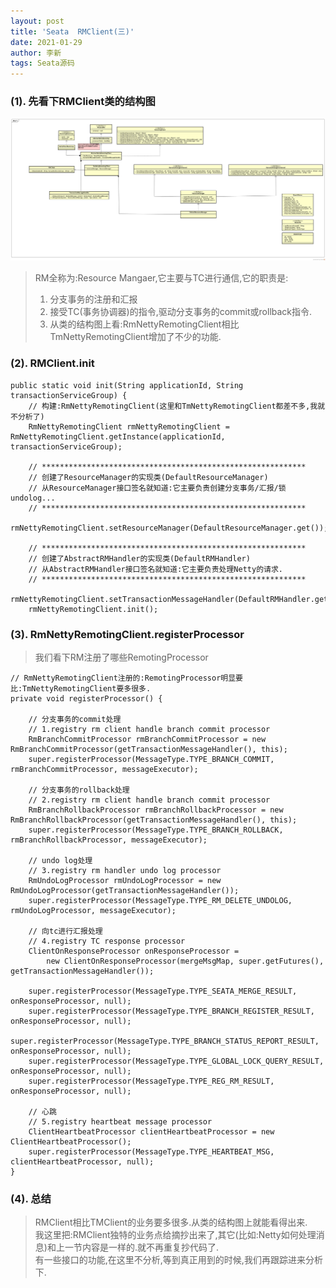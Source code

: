 ```yaml
---
layout: post
title: 'Seata  RMClient(三)'
date: 2021-01-29
author: 李新
tags: Seata源码
---
```


### (1). 先看下RMClient类的结构图
!["RMClient类结构图"](/assets/seata/imgs/seata-RMClient.jpg)

> RM全称为:Resource Mangaer,它主要与TC进行通信,它的职责是:  
> 1. 分支事务的注册和汇报
> 2. 接受TC(事务协调器)的指令,驱动分支事务的commit或rollback指令.   
> 3. 从类的结构图上看:RmNettyRemotingClient相比TmNettyRemotingClient增加了不少的功能.   

### (2). RMClient.init
```
public static void init(String applicationId, String transactionServiceGroup) {
	// 构建:RmNettyRemotingClient(这里和TmNettyRemotingClient都差不多,我就不分析了)
	RmNettyRemotingClient rmNettyRemotingClient = RmNettyRemotingClient.getInstance(applicationId, transactionServiceGroup);
	
	// ***********************************************************
	// 创建了ResourceManager的实现类(DefaultResourceManager)
	// 从ResourceManager接口签名就知道:它主要负责创建分支事务/汇报/锁undolog...
	// ***********************************************************
	rmNettyRemotingClient.setResourceManager(DefaultResourceManager.get());
	
	// ***********************************************************
	// 创建了AbstractRMHandler的实现类(DefaultRMHandler)
	// 从AbstractRMHandler接口签名就知道:它主要负责处理Netty的请求.
	// ***********************************************************
	rmNettyRemotingClient.setTransactionMessageHandler(DefaultRMHandler.get());
	rmNettyRemotingClient.init();
```
### (3). RmNettyRemotingClient.registerProcessor
> 我们看下RM注册了哪些RemotingProcessor

```
// RmNettyRemotingClient注册的:RemotingProcessor明显要比:TmNettyRemotingClient要多很多.
private void registerProcessor() {
	
	// 分支事务的commit处理
	// 1.registry rm client handle branch commit processor
	RmBranchCommitProcessor rmBranchCommitProcessor = new RmBranchCommitProcessor(getTransactionMessageHandler(), this);
	super.registerProcessor(MessageType.TYPE_BRANCH_COMMIT, rmBranchCommitProcessor, messageExecutor);
	
	// 分支事务的rollback处理
	// 2.registry rm client handle branch commit processor
	RmBranchRollbackProcessor rmBranchRollbackProcessor = new RmBranchRollbackProcessor(getTransactionMessageHandler(), this);
	super.registerProcessor(MessageType.TYPE_BRANCH_ROLLBACK, rmBranchRollbackProcessor, messageExecutor);
	
	// undo log处理
	// 3.registry rm handler undo log processor
	RmUndoLogProcessor rmUndoLogProcessor = new RmUndoLogProcessor(getTransactionMessageHandler());
	super.registerProcessor(MessageType.TYPE_RM_DELETE_UNDOLOG, rmUndoLogProcessor, messageExecutor);
	
	// 向tc进行汇报处理
	// 4.registry TC response processor
	ClientOnResponseProcessor onResponseProcessor =
		new ClientOnResponseProcessor(mergeMsgMap, super.getFutures(), getTransactionMessageHandler());
	
	super.registerProcessor(MessageType.TYPE_SEATA_MERGE_RESULT, onResponseProcessor, null);
	super.registerProcessor(MessageType.TYPE_BRANCH_REGISTER_RESULT, onResponseProcessor, null);
	super.registerProcessor(MessageType.TYPE_BRANCH_STATUS_REPORT_RESULT, onResponseProcessor, null);
	super.registerProcessor(MessageType.TYPE_GLOBAL_LOCK_QUERY_RESULT, onResponseProcessor, null);
	super.registerProcessor(MessageType.TYPE_REG_RM_RESULT, onResponseProcessor, null);
	
	// 心跳
	// 5.registry heartbeat message processor
	ClientHeartbeatProcessor clientHeartbeatProcessor = new ClientHeartbeatProcessor();
	super.registerProcessor(MessageType.TYPE_HEARTBEAT_MSG, clientHeartbeatProcessor, null);
}
```

### (4). 总结
> RMClient相比TMClient的业务要多很多.从类的结构图上就能看得出来.  
> 我这里把:RMClient独特的业务点给摘抄出来了,其它(比如:Netty如何处理消息)和上一节内容是一样的.就不再重复抄代码了.  
> 有一些接口的功能,在这里不分析,等到真正用到的时候,我们再跟踪进来分析下.
